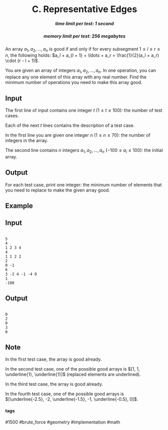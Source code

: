 <h1 style='text-align: center;'> C. Representative Edges</h1>

<h5 style='text-align: center;'>time limit per test: 1 second</h5>
<h5 style='text-align: center;'>memory limit per test: 256 megabytes</h5>

An array $a_1, a_2, \ldots, a_n$ is good if and only if for every subsegment $1 \leq l \leq r \leq n$, the following holds: $a_l + a_{l + 1} + \ldots + a_r = \frac{1}{2}(a_l + a_r) \cdot (r - l + 1)$. 

You are given an array of integers $a_1, a_2, \ldots, a_n$. In one operation, you can replace any one element of this array with any real number. Find the minimum number of operations you need to make this array good.

## Input

The first line of input contains one integer $t$ ($1 \leq t \leq 100$): the number of test cases.

Each of the next $t$ lines contains the description of a test case.

In the first line you are given one integer $n$ ($1 \leq n \leq 70$): the number of integers in the array.

The second line contains $n$ integers $a_1, a_2, \ldots, a_n$ ($-100 \leq a_i \leq 100$): the initial array.

## Output

For each test case, print one integer: the minimum number of elements that you need to replace to make the given array good.

## Example

## Input


```

5
4
1 2 3 4
4
1 1 2 2
2
0 -1
6
3 -2 4 -1 -4 0
1
-100

```
## Output


```

0
2
0
3
0

```
## Note

In the first test case, the array is good already.

In the second test case, one of the possible good arrays is $[1, 1, \underline{1}, \underline{1}]$ (replaced elements are underlined).

In the third test case, the array is good already.

In the fourth test case, one of the possible good arrays is $[\underline{-2.5}, -2, \underline{-1.5}, -1, \underline{-0.5}, 0]$.



#### tags 

#1500 #brute_force #geometry #implementation #math 